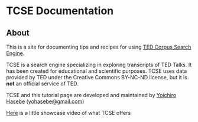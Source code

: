 # TCSE Documentation

## About

This is a site for documenting tips and recipes for using [TED Corpus Search Engine](https://yohasebe.com/tcse).

TCSE is a search engine specializing in exploring transcripts of TED Talks. It has been created for educational and scientific purposes. TCSE uses data provided by TED under the Creative Commons BY-NC-ND license, but it is **not** an official service of TED.

TCSE and this tutorial page are developed and maintained by [Yoichiro Hasebe](https://yohasebe.com) \([yohasebe@gmail.com](mailto:yohasebe@gmail.com)\)

[Here](https://i.gyazo.com/18de804e350792e0f0e7a4521b627c33.mp4) is a little showcase video of what TCSE offers






